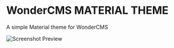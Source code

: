 # WonderCMS MATERIAL THEME

A simple Material theme for WonderCMS

![Screenshot Preview](https://lab.tungu.me/external/img/screen-preview.jpg)
